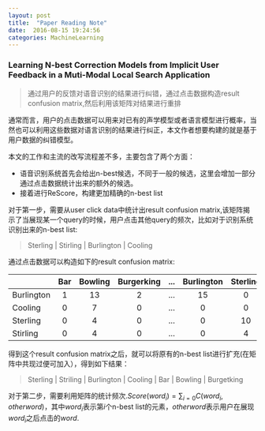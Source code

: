 ```yaml
---
layout: post
title:  "Paper Reading Note"
date:  2016-08-15 19:24:56
categories: MachineLearning
---
```

### Learning N-best Correction Models from Implicit User Feedback in a Muti-Modal Local Search Application

> 通过用户的反馈对语音识别的结果进行纠错，通过点击数据构造result confusion matrix,然后利用该矩阵对结果进行重排

通常而言，用户的点击数据可以用来对已有的声学模型或者语言模型进行概率，当然也可以利用这些数据对语言识别的结果进行纠正，本文作者想要构建的就是基于用户数据的纠错模型。

本文的工作和主流的改写流程差不多，主要包含了两个方面：

* 语音识别系统首先会给出n-best候选，不同于一般的候选，这里会增加一部分通过点击数据统计出来的额外的候选。
* 接着进行ReScore，构建更加精确的n-best list

对于第一步，需要从user click data中统计出result confusion matrix,该矩阵揭示了当展现某一个query的时候，用户点击其他query的频次，比如对于识别系统识别出来的n-best list:

> Sterling | Stirling | Burlington | Cooling

通过点击数据可以构造如下的result confusion matrix:

|            | Bar  | Bowling | Burgerking | ...  | Burlington | Sterling |
| ---------- | :--: | :-----: | :--------: | :--: | :--------: | :------: |
| Burlington |  1   |   13    |     2      | ...  |     15     |    0     |
| Cooling    |  0   |    7    |     0      | ...  |     0      |    0     |
| Sterling   |  0   |    4    |     0      | ...  |     0      |    10    |
| Stirling   |  0   |    4    |     0      | ...  |     0      |    4     |

得到这个result confusion matrix之后，就可以将原有的n-best list进行扩充(在矩阵中共现过便可加入），得到如下结果：

> Sterling | Striling | Burlington | Cooling | Bar | Bowling  | Burgetking

对于第二步，需要利用矩阵的统计频次.$Score(word_i)=\sum_{i=0}C(word_i, otherword)$，其中$word_i$表示第$i$个n-best list的元素，$otherword$表示用户在展现$word_i$之后点击的$word$.
